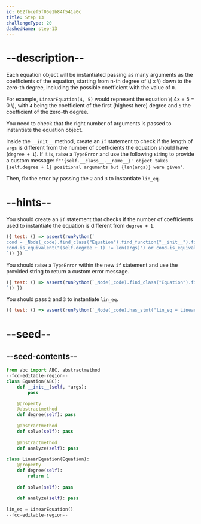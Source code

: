 ```yaml
---
id: 662fbcef5f05e1b84f541a0c
title: Step 13
challengeType: 20
dashedName: step-13
---
```


# --description--

Each equation object will be instantiated passing as many arguments as the coefficients of the equation, starting from n-th degree of \\( x \\) down to the zero-th degree, including the possible coefficient with the value of `0`.

For example, `LinearEquation(4, 5)` would represent the equation \\( 4x + 5 = 0 \\), with `4` being the coefficient of the first (highest here) degree and `5` the coefficient of the zero-th degree.

You need to check that the right number of arguments is passed to instantiate the equation object.

Inside the `__init__` method, create an `if` statement to check if the length of `args` is different from the number of coefficients the equation should have (`degree + 1`). If it is, raise a `TypeError` and use the following string to provide a custom message: `f"'{self.__class__.__name__}' object takes {self.degree + 1} positional arguments but {len(args)} were given"`.

Then, fix the error by passing the `2` and `3` to instantiate `lin_eq`.

# --hints--

You should create an `if` statement that checks if the number of coefficients used to instantiate the equation is different from `degree + 1`.

```js
({ test: () => assert(runPython(`
cond = _Node(_code).find_class("Equation").find_function("__init__").find_ifs()[0].find_conditions()[0]
cond.is_equivalent("(self.degree + 1) != len(args)") or cond.is_equivalent("len(args) != (self.degree + 1)")
`)) })
```

You should raise a `TypeError` within the new `if` statement and use the provided string to return a custom error message.

```js
({ test: () => assert(runPython(`_Node(_code).find_class("Equation").find_function("__init__").find_ifs()[0].find_bodies()[0].has_stmt('raise TypeError(f"\\'{self.__class__.__name__}\\' object takes {self.degree + 1} positional arguments but {len(args)} were given")')
`)) })
```

You should pass `2` and `3` to instantiate `lin_eq`.

```js
({ test: () => assert(runPython(`_Node(_code).has_stmt("lin_eq = LinearEquation(2, 3)")`)) })
```


# --seed--

## --seed-contents--

```py
from abc import ABC, abstractmethod
--fcc-editable-region--
class Equation(ABC):
    def __init__(self, *args):
        pass
    
    @property
    @abstractmethod
    def degree(self): pass    
    
    @abstractmethod
    def solve(self): pass
        
    @abstractmethod
    def analyze(self): pass
        
class LinearEquation(Equation):
    @property
    def degree(self):
        return 1
    
    def solve(self): pass
    
    def analyze(self): pass
    
lin_eq = LinearEquation()
--fcc-editable-region--
```
